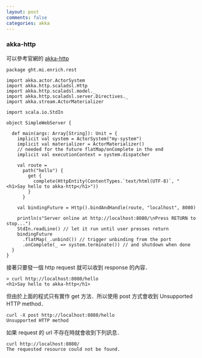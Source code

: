 ```yaml
---
layout: post
comments: false
categories: akka
---
```


### akka-http

可以參考官網的 [akka-http](https://doc.akka.io/docs/akka-http/current/introduction.html#philosophy)

```
package ght.mi.enrich.rest

import akka.actor.ActorSystem
import akka.http.scaladsl.Http
import akka.http.scaladsl.model._
import akka.http.scaladsl.server.Directives._
import akka.stream.ActorMaterializer

import scala.io.StdIn

object SimpleWebServer {

  def main(args: Array[String]): Unit = {
    implicit val system = ActorSystem("my-system")
    implicit val materializer = ActorMaterializer()
    // needed for the future flatMap/onComplete in the end
    implicit val executionContext = system.dispatcher

    val route =
      path("hello") {
        get {
          complete(HttpEntity(ContentTypes.`text/html(UTF-8)`, "<h1>Say hello to akka-http</h1>"))
        }
      }

    val bindingFuture = Http().bindAndHandle(route, "localhost", 8080)

    println(s"Server online at http://localhost:8080/\nPress RETURN to stop...")
    StdIn.readLine() // let it run until user presses return
    bindingFuture
      .flatMap(_.unbind()) // trigger unbinding from the port
      .onComplete(_ => system.terminate()) // and shutdown when done
  }
}

```
接著只要發一個 http request 就可以收到 response 的內容．  

```
> curl http://localhost:8080/hello
<h1>Say hello to akka-http</h1>
```
但由於上面的程式只有實作 get 方法．所以使用 post 方式會收到 Unsupported HTTP method．  

```
curl -X post http://localhost:8080/hello
Unsupported HTTP method
```
如果 request 的 url 不存在時就會收到下列訊息．  

```
curl http://localhost:8080/
The requested resource could not be found.
```
















